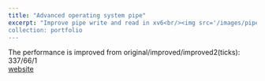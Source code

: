 ```yaml
---
title: "Advanced operating system pipe"
excerpt: "Improve pipe write and read in xv6<br/><img src='/images/pipecopyinout.png'>
collection: portfolio
---
```

The performance is improved from original/improved/improved2(ticks): 337/66/1  
[website](https://github.com/suweiyang0106/AdvOS/tree/main)  
